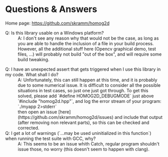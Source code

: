 # Questions & Answers

Home page: https://github.com/skramm/homog2d


<dl>
<dt>
Q: Is this library usable on a Windows platform?
</dt>
<dd>
A: I don't see any reason why that would not be the case, as long as you are able to handle the inclusion of a file in your build process.
However, all the additional stuff here (Opencv graphical demo, test files, ...) will probably not build "out of the box", and will require some build tweaking.
</dd>

<a name="assert_trigger"></a>
<dt>
Q: I have an unexpected assert that gets triggered when I use this library in my code.
What shall I do?
</dt>
<dd>
A: Unfortunately, this can still happen at this time, and it is probably due to some numerical issue.
It is difficult to consider all the possible situations in test cases, so just one just got through.
To get this solved, please add `#define HOMOG2D_DEBUGMODE` just above `#include "homog2d.hpp"`, and log the error stream of your program:<br>
`./myapp 2>stderr` <br>
then open an issue [here](https://github.com/skramm/homog2d/issues) and include that output (after removing non relevant parts), so this can be checked and corrected.
</dd>

<dt>
Q: I get a lot of warnings (`...may be used uninitialized in this function`) when running the test suite with GCC, why?
</dt>
<dd>
A: This seems to be an issue whith Catch, regular program shouldn't issue those, no worry
(this doesn't seem to happen with clang).
</dd>

</dl>

